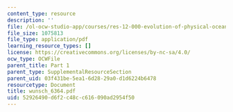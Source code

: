 ```yaml
---
content_type: resource
description: ''
file: /ol-ocw-studio-app/courses/res-12-000-evolution-of-physical-oceanography-spring-2007/52926490d6f2c48cc616090ad2954f50_wunsch_6364.pdf
file_size: 1075813
file_type: application/pdf
learning_resource_types: []
license: https://creativecommons.org/licenses/by-nc-sa/4.0/
ocw_type: OCWFile
parent_title: Part 1
parent_type: SupplementalResourceSection
parent_uid: 03f431be-5ea1-6d28-29a0-d1d6224b6478
resourcetype: Document
title: wunsch_6364.pdf
uid: 52926490-d6f2-c48c-c616-090ad2954f50
---
```

